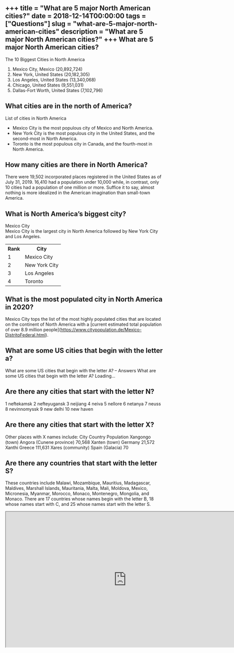 +++
title = "What are 5 major North American cities?"
date = 2018-12-14T00:00:00
tags = ["Questions"]
slug = "what-are-5-major-north-american-cities"
description = "What are 5 major North American cities?"
+++
What are 5 major North American cities?
---------------------------------------

The 10 Biggest Cities in North America

1. Mexico City, Mexico (20,892,724)
2. New York, United States (20,182,305)
3. Los Angeles, United States (13,340,068)
4. Chicago, United States (9,551,031)
5. Dallas-Fort Worth, United States (7,102,796)

What cities are in the north of America?
----------------------------------------

List of cities in North America

- Mexico City is the most populous city of Mexico and North America.
- New York City is the most populous city in the United States, and the second-most in North America.
- Toronto is the most populous city in Canada, and the fourth-most in North America.

How many cities are there in North America?
-------------------------------------------

There were 19,502 incorporated places registered in the United States as of July 31, 2019. 16,410 had a population under 10,000 while, in contrast, only 10 cities had a population of one million or more. Suffice it to say, almost nothing is more idealized in the American imagination than small-town America.

What is North America’s biggest city?
-------------------------------------

Mexico City  
Mexico City is the largest city in North America followed by New York City and Los Angeles.

<table><tr><th>Rank</th><th>City</th></tr><tr><td>1</td><td>Mexico City</td></tr><tr><td>2</td><td>New York City</td></tr><tr><td>3</td><td>Los Angeles</td></tr><tr><td>4</td><td>Toronto</td></tr></table>

What is the most populated city in North America in 2020?
---------------------------------------------------------

Mexico City tops the list of the most highly populated cities that are located on the continent of North America with a \[current estimated total population of over 8.9 million people\](https://www.citypopulation.de/Mexico-DistritoFederal.html).

What are some US cities that begin with the letter a?
-----------------------------------------------------

What are some US cities that begin with the letter A? – Answers What are some US cities that begin with the letter A? Loading…

Are there any cities that start with the letter N?
--------------------------------------------------

1 neftekamsk 2 nefteyugansk 3 neijiang 4 neiva 5 nellore 6 netanya 7 neuss 8 nevinnomyssk 9 new delhi 10 new haven

Are there any cities that start with the letter X?
--------------------------------------------------

Other places with X names include: City Country Population Xangongo (town) Angora (Cunene province) 70,568 Xanten (town) Germany 21,572 Xanthi Greece 111,631 Xares (community) Spain (Galacia) 70

Are there any countries that start with the letter S?
-----------------------------------------------------

These countries include Malawi, Mozambique, Mauritius, Madagascar, Maldives, Marshall Islands, Mauritania, Malta, Mali, Moldova, Mexico, Micronesia, Myanmar, Morocco, Monaco, Montenegro, Mongolia, and Monaco. There are 17 countries whose names begin with the letter B, 18 whose names start with C, and 25 whose names start with the letter S.

<iframe allow="accelerometer; autoplay; clipboard-write; encrypted-media; gyroscope; picture-in-picture" allowfullscreen="" class="__youtube_prefs__  epyt-is-override  no-lazyload" data-no-lazy="1" data-origheight="433" data-origwidth="770" data-skipgform_ajax_framebjll="" height="433" id="_ytid_67420" loading="lazy" src="https://www.youtube.com/embed/KQEHLMyAWeY?enablejsapi=1&autoplay=0&cc_load_policy=0&cc_lang_pref=&iv_load_policy=1&loop=0&modestbranding=0&rel=1&fs=1&playsinline=0&autohide=2&theme=dark&color=red&controls=1&" title="YouTube player" width="770"></iframe>